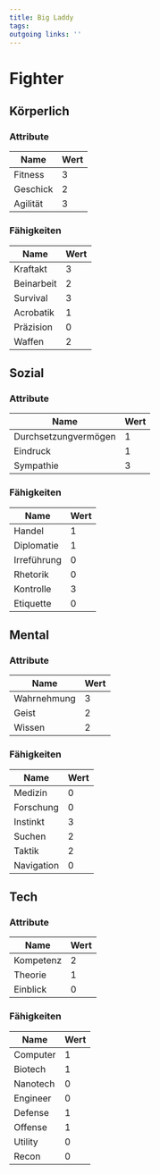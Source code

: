 ```yaml
---
title: Big Laddy  
tags:   
outgoing links: ''  
---
```

# Fighter

## Körperlich

### Attribute
|Name|Wert|
|-|-|
|Fitness|3|  
|Geschick|2|  
|Agilität|3|  

### Fähigkeiten
|Name|Wert|
|-|-|
|Kraftakt|3|  
|Beinarbeit|2|  
|Survival|3|  
|Acrobatik|1|  
|Präzision|0|  
|Waffen|2|  

## Sozial

### Attribute
|Name|Wert|
|-|-|
|Durchsetzungvermögen|1|  
|Eindruck|1|  
|Sympathie|3|  

### Fähigkeiten
|Name|Wert|
|-|-|
|Handel|1|  
|Diplomatie|1|  
|Irreführung|0|  
|Rhetorik|0|  
|Kontrolle|3|  
|Etiquette|0|

## Mental

### Attribute
|Name|Wert|
|-|-|
|Wahrnehmung|3|  
|Geist|2|  
|Wissen|2|  

### Fähigkeiten
|Name|Wert|
|-|-|
|Medizin|0|  
|Forschung|0|  
|Instinkt|3|  
|Suchen|2|  
|Taktik|2|  
|Navigation|0|  

## Tech

### Attribute
|Name|Wert|
|-|-|
|Kompetenz|2|  
|Theorie|1|  
|Einblick|0|  

### Fähigkeiten
|Name|Wert|
|-|-|
|Computer|1|  
|Biotech|1|  
|Nanotech|0|
|Engineer|0|  
|Defense|1|  
|Offense|1|  
|Utility|0|  
|Recon|0|
